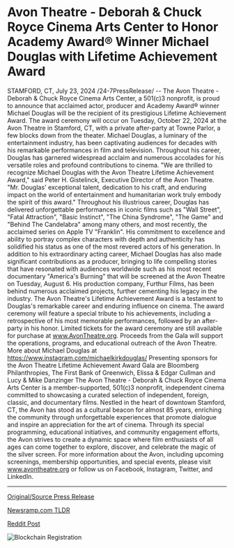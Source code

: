 # Avon Theatre - Deborah & Chuck Royce Cinema Arts Center to Honor Academy Award® Winner Michael Douglas with Lifetime Achievement Award

STAMFORD, CT, July 23, 2024 /24-7PressRelease/ -- The Avon Theatre - Deborah & Chuck Royce Cinema Arts Center, a 501(c)3 nonprofit, is proud to announce that acclaimed actor, producer and Academy Award® winner Michael Douglas will be the recipient of its prestigious Lifetime Achievement Award. The award ceremony will occur on Tuesday, October 22, 2024 at the Avon Theatre in Stamford, CT, with a private after-party at Towne Parlor, a few blocks down from the theater.  Michael Douglas, a luminary of the entertainment industry, has been captivating audiences for decades with his remarkable performances in film and television. Throughout his career, Douglas has garnered widespread acclaim and numerous accolades for his versatile roles and profound contributions to cinema.  "We are thrilled to recognize Michael Douglas with the Avon Theatre Lifetime Achievement Award," said Peter H. Gistelinck, Executive Director of the Avon Theatre. "Mr. Douglas' exceptional talent, dedication to his craft, and enduring impact on the world of entertainment and humanitarian work truly embody the spirit of this award."  Throughout his illustrious career, Douglas has delivered unforgettable performances in iconic films such as "Wall Street", "Fatal Attraction", "Basic Instinct", "The China Syndrome", "The Game" and "Behind The Candelabra" among many others, and most recently, the acclaimed series on Apple TV "Franklin". His commitment to excellence and ability to portray complex characters with depth and authenticity has solidified his status as one of the most revered actors of his generation.  In addition to his extraordinary acting career, Michael Douglas has also made significant contributions as a producer, bringing to life compelling stories that have resonated with audiences worldwide such as his most recent documentary "America's Burning" that will be screened at the Avon Theatre on Tuesday, August 6. His production company, Furthur Films, has been behind numerous acclaimed projects, further cementing his legacy in the industry.  The Avon Theatre's Lifetime Achievement Award is a testament to Douglas's remarkable career and enduring influence on cinema. The award ceremony will feature a special tribute to his achievements, including a retrospective of his most memorable performances, followed by an after-party in his honor.  Limited tickets for the award ceremony are still available for purchase at www.AvonTheatre.org.   Proceeds from the Gala will support the operations, programs, and educational outreach of the Avon Theatre.  More about Michael Douglas at https://www.instagram.com/michaelkirkdouglas/  Presenting sponsors for the Avon Theatre Lifetime Achievement Award Gala are Bloomberg Philanthropies, The First Bank of Greenwich, Elissa & Edgar Cullman and Lucy & Mike Danzinger  The Avon Theatre - Deborah & Chuck Royce Cinema Arts Center is a member-supported, 501(c)3 nonprofit, independent cinema committed to showcasing a curated selection of independent, foreign, classic, and documentary films.   Nestled in the heart of downtown Stamford, CT, the Avon has stood as a cultural beacon for almost 85 years, enriching the community through unforgettable experiences that promote dialogue and inspire an appreciation for the art of cinema.   Through its special programming, educational initiatives, and community engagement efforts, the Avon strives to create a dynamic space where film enthusiasts of all ages can come together to explore, discover, and celebrate the magic of the silver screen.  For more information about the Avon, including upcoming screenings, membership opportunities, and special events, please visit www.avontheatre.org or follow us on Facebook, Instagram, Twitter, and LinkedIn. 

---

[Original/Source Press Release](https://www.24-7pressrelease.com/press-release/512629/avon-theatre-deborah-chuck-royce-cinema-arts-center-to-honor-academy-award-winner-michael-douglas-with-lifetime-achievement-award)
                    

[Newsramp.com TLDR](None) 



[Reddit Post](https://www.reddit.com/r/AwardsAndRecognition/comments/1eac0v3/michael_douglas_to_receive_lifetime_achievement/) 



![Blockchain Registration](https://cdn.newsramp.app/24-7PressRelease/qrcode/247/23/ulnaKLku.webp)